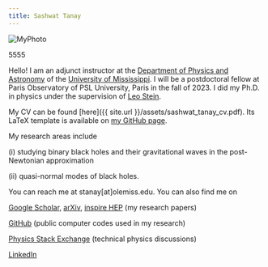 ```yaml
---
title: Sashwat Tanay
---
```




![MyPhoto](https://i.imgur.com/MfI14PE.png)


5555


Hello! I am an adjunct instructor at the [Department of Physics and Astronomy](https://physics.olemiss.edu/) of the [University of Mississippi](https://olemiss.edu/). 
I will be a postdoctoral fellow at Paris Observatory of PSL University, Paris in the fall of 2023. I did my Ph.D. in physics under the supervision of [Leo Stein](https://duetosymmetry.com/).



My CV can be found [here]({{ site.url }}/assets/sashwat_tanay_cv.pdf).
Its LaTeX template is available on [my GitHub page](https://github.com/sashwattanay/Curriculum-Vitae).

My research areas include

(i) studying binary black holes and their gravitational waves in the post-Newtonian approximation

(ii) quasi-normal modes of black holes.

You can reach me at stanay[at]olemiss.edu. You can also find me on

[Google Scholar](https://scholar.google.com/citations?user=EiZB2pgAAAAJ&hl=en), [arXiv](https://arxiv.org/search/gr-qc?searchtype=author&query=Tanay%2C+S), [inspire HEP](https://inspirehep.net/authors/1947311) (my research papers)

[GitHub](https://github.com/sashwattanay) (public computer codes used in my research)

[Physics Stack Exchange](https://physics.stackexchange.com/users/29315/sashwat-tanay) (technical physics discussions)

<!--- [Twitter](https://twitter.com/sashwattanay)   --->

[LinkedIn](https://www.linkedin.com/in/sashwat-tanay-22b13b214/)   

<!--- [YouTube](https://www.youtube.com/channel/UCqUzU7xD01lT8bAsmzIYtFQ)  --->


